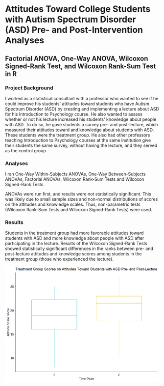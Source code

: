 # Attitudes Toward College Students with Autism Spectrum Disorder (ASD) Pre- and Post-Intervention Analyses
## Factorial ANOVA, One-Way ANOVA, Wilcoxon Signed-Rank Test, and Wilcoxon Rank-Sum Test in R

### Project Background
I worked as a statistical consultant with a professor who wanted to see if he could improve his students' attitudes toward students who have Autism Spectrum Disorder (ASD) by creating and implementing a lecture about ASD for his Introduction to Psychology course. He also wanted to assess whether or not his lecture increased his students' knowledge about people with ASD. To do so, he gave students a survey pre- and post-lecture, which measured their attitudes toward and knowledge about students with ASD. These students were the treatment group. He also had other professors teaching Introduction to Psychology courses at the same institution give their students the same survey, without having the lecture, and they served as the control group.

### Analyses
I ran One-Way Within-Subjects ANOVAs, One-Way Between-Subjects ANOVAs, Factorial ANOVAs, Wilcoxon Rank-Sum Tests and Wilcoxon Signed-Rank Tests.

ANOVAs were run first, and results were not statistically significant. This was likely due to small sample sizes and non-normal distributions of scores on the attitudes and knowledge scales. Thus, non-parametric tests (Wilcoxon Rank-Sum Tests and Wilcoxon Signed-Rank Tests) were used.

### Results
Students in the treatment group had more favorable attitudes toward students with ASD and more knowledge about people with ASD after participating in the lecture. Results of the Wilcoxon Signed-Rank Tests showed statistically significant differences in the ranks between pre- and post-lecture attitudes and knowledge scores among students in the treatment group (those who experienced the lecture).

![histogram showing difference in attitude scores in treatment group between time 1 and time 2](histogram.png)
